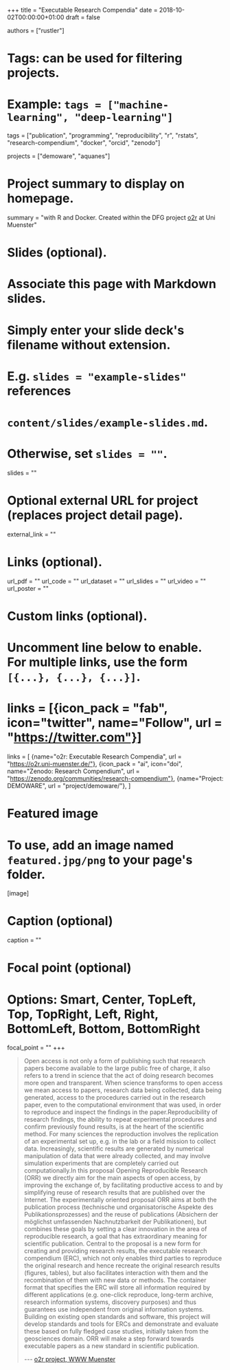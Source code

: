+++
title = "Executable Research Compendia"
date = 2018-10-02T00:00:00+01:00
draft = false

authors = ["rustler"]

# Tags: can be used for filtering projects.
# Example: `tags = ["machine-learning", "deep-learning"]`
tags = ["publication", "programming", "reproducibility", "r", "rstats", "research-compendium", "docker", "orcid", "zenodo"]

projects = ["demoware", "aquanes"]

# Project summary to display on homepage.
summary = "with R and Docker. Created within the DFG project [o2r](https://o2r.info) at Uni Muenster"

# Slides (optional).
#   Associate this page with Markdown slides.
#   Simply enter your slide deck's filename without extension.
#   E.g. `slides = "example-slides"` references 
#   `content/slides/example-slides.md`.
#   Otherwise, set `slides = ""`.
slides = ""

# Optional external URL for project (replaces project detail page).
external_link = ""

# Links (optional).
url_pdf = ""
url_code = ""
url_dataset = ""
url_slides = ""
url_video = ""
url_poster = ""

# Custom links (optional).
#   Uncomment line below to enable. For multiple links, use the form `[{...}, {...}, {...}]`.
# links = [{icon_pack = "fab", icon="twitter", name="Follow", url = "https://twitter.com"}]
links = [
{name="o2r: Executable Research Compendia", url = "https://o2r.uni-muenster.de/"},
{icon_pack = "ai", icon="doi", name="Zenodo: Research Compendium", url = "https://zenodo.org/communities/research-compendium"},
{name="Project: DEMOWARE", url = "project/demoware/"},
]


# Featured image
# To use, add an image named `featured.jpg/png` to your page's folder. 
[image]
  # Caption (optional)
  caption = ""

  # Focal point (optional)
  # Options: Smart, Center, TopLeft, Top, TopRight, Left, Right, BottomLeft, Bottom, BottomRight
  focal_point = ""
+++

> Open access is not only a form of publishing such that research papers become available to the large public free of charge, it also refers to a trend in science that the act of doing research becomes more open and transparent. When science transforms to open access we mean access to papers, research data being collected, data being generated, access to the procedures carried out in the research paper, even to the computational environment that was used, in order to reproduce and inspect the findings in the paper.Reproducibility of research findings, the ability to repeat experimental procedures and confirm previously found results, is at the heart of the scientific method. For many sciences the reproduction involves the replication of an experimental set up, e.g. in the lab or a field mission to collect data. Increasingly, scientific results are generated by numerical manipulation of data that were already collected, and may involve simulation experiments that are completely carried out computationally.In this proposal Opening Reproducible Research (ORR) we directly aim for the main aspects of open access, by improving the exchange of, by facilitating productive access to and by simplifying reuse of research results that are published over the Internet. The experimentally oriented proposal ORR aims at both the publication process (technische und organisatorische Aspekte des Publikationsprozesses) and the reuse of publications (Absichern der möglichst umfassenden Nachnutzbarkeit der Publikationen), but combines these goals by setting a clear innovation in the area of reproducible research, a goal that has extraordinary meaning for scientific publication. Central to the proposal is a new form for creating and providing research results, the executable research compendium (ERC), which not only enables third parties to reproduce the original research and hence recreate the original research results (figures, tables), but also facilitates interaction with them and the recombination of them with new data or methods. The container format that specifies the ERC will store all information required by different applications (e.g. one-click reproduce, long-term archive, research information systems, discovery purposes) and thus guarantees use independent from original information systems. Building on existing open standards and software, this project will develop standards and tools for ERCs and demonstrate and evaluate these based on fully fledged case studies, initially taken from the geosciences domain. ORR will make a step forward towards executable papers as a new standard in scientific publication. 
>
> --- [o2r project, WWW Muenster](https://www.uni-muenster.de/Geoinformatics/en/research/projects/O2R.html)


